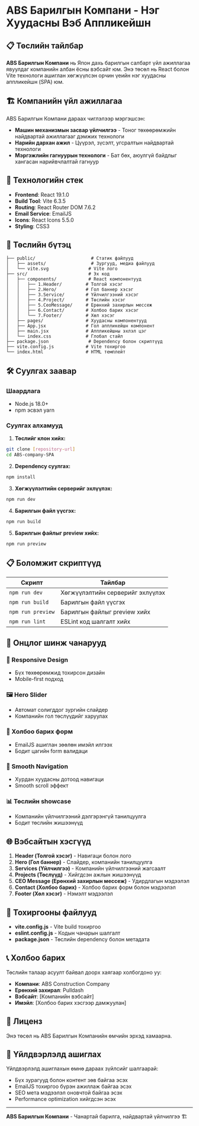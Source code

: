 # ABS Барилгын Компани - Нэг Хуудасны Вэб Аппликейшн

## 📋 Төслийн тайлбар

**ABS Барилгын Компани** нь Япон дахь барилгын салбарт үйл ажиллагаа явуулдаг компанийн албан ёсны вэбсайт юм. Энэ төсөл нь React болон Vite технологи ашиглан хөгжүүлсэн орчин үеийн нэг хуудасны аппликейшн (SPA) юм.

## 🏗️ Компанийн үйл ажиллагаа

ABS Барилгын Компани дараах чиглэлээр мэргэшсэн:
- **Машин механизмын засвар үйлчилгээ** - Тоног төхөөрөмжийн найдвартай ажиллагааг дэмжих технологи
- **Нарийн дархан ажил** - Цүүрэл, зүсэлт, угсралтын найдвартай технологи
- **Мэргэжлийн гагнуурын технологи** - Бат бөх, аюулгүй байдлыг хангасан нарийвчлалтай гагнуур

## 🚀 Технологийн стек

- **Frontend**: React 19.1.0
- **Build Tool**: Vite 6.3.5
- **Routing**: React Router DOM 7.6.2
- **Email Service**: EmailJS
- **Icons**: React Icons 5.5.0
- **Styling**: CSS3

## 📁 Төслийн бүтэц

```
├── public/                     # Статик файлууд
│   ├── assets/                 # Зургууд, медиа файлууд
│   └── vite.svg               # Vite лого
├── src/                       # Эх код
│   ├── components/            # React компонентууд
│   │   ├── 1.Header/         # Толгой хэсэг
│   │   ├── 2.Hero/           # Гол баннер хэсэг
│   │   ├── 3.Service/        # Үйлчилгээний хэсэг
│   │   ├── 4.Project/        # Төслийн хэсэг
│   │   ├── 5.CeoMessage/     # Ерөнхий захирлын мессеж
│   │   ├── 6.Contact/        # Холбоо барих хэсэг
│   │   └── 7.Footer/         # Хөл хэсэг
│   ├── pages/                # Хуудасны компонентууд
│   ├── App.jsx               # Гол аппликейшн компонент
│   ├── main.jsx              # Аппликейшны эхлэл цэг
│   └── index.css             # Глобал стайл
├── package.json               # Dependency болон скриптүүд
├── vite.config.js            # Vite тохиргоо
└── index.html                # HTML темплейт
```

## 🛠️ Суулгах заавар

### Шаардлага
- Node.js 18.0+ 
- npm эсвэл yarn

### Суулгах алхамууд

1. **Төслийг клон хийх:**
```bash
git clone [repository-url]
cd ABS-company-SPA
```

2. **Dependency суулгах:**
```bash
npm install
```

3. **Хөгжүүлэлтийн серверийг эхлүүлэх:**
```bash
npm run dev
```

4. **Барилгын файл үүсгэх:**
```bash
npm run build
```

5. **Барилгын файлыг preview хийх:**
```bash
npm run preview
```

## 📋 Боломжит скриптүүд

| Скрипт | Тайлбар |
|--------|---------|
| `npm run dev` | Хөгжүүлэлтийн серверийг эхлүүлэх |
| `npm run build` | Барилгын файл үүсгэх |
| `npm run preview` | Барилгын файлыг preview хийх |
| `npm run lint` | ESLint код шалгалт хийх |

## 🎨 Онцлог шинж чанарууд

### 📱 Responsive Design
- Бүх төхөөрөмжид тохирсон дизайн
- Mobile-first подход

### 🖼️ Hero Slider
- Автомат солигддог зургийн слайдер
- Компанийн гол төслүүдийг харуулах

### 📧 Холбоо барих форм
- EmailJS ашиглан зөөлөн имэйл илгээх
- Бодит цагийн form валидаци

### 🧭 Smooth Navigation
- Хурдан хуудасны дотоод навигаци
- Smooth scroll эффект

### 📊 Төслийн showcase
- Компанийн үйлчилгээний дэлгэрэнгүй танилцуулга
- Бодит төслийн жишээнүүд

## 🌐 Вэбсайтын хэсгүүд

1. **Header (Толгой хэсэг)** - Навигаци болон лого
2. **Hero (Гол баннер)** - Слайдер, компанийн танилцуулга
3. **Services (Үйлчилгээ)** - Компанийн үйлчилгээний жагсаалт
4. **Projects (Төслүүд)** - Хийгдсэн ажлын жишээнүүд
5. **CEO Message (Ерөнхий захирлын мессеж)** - Удирдлагын мэдээлэл
6. **Contact (Холбоо барих)** - Холбоо барих форм болон мэдээлэл
7. **Footer (Хөл хэсэг)** - Нэмэлт мэдээлэл

## 🔧 Тохиргооны файлууд

- **vite.config.js** - Vite build тохиргоо
- **eslint.config.js** - Кодын чанарын шалгалт
- **package.json** - Төслийн dependency болон метадата

## 📞 Холбоо барих

Төслийн талаар асуулт байвал доорх хаягаар холбогдоно уу:

- **Компани**: ABS Construction Company
- **Ерөнхий захирал**: Pulldash
- **Вэбсайт**: [Компанийн вэбсайт]
- **Имэйл**: [Холбоо барих хэсгээр дамжуулан]

## 📄 Лиценз

Энэ төсөл нь ABS Барилгын Компанийн өмчийн эрхэд хамаарна.

## 🚀 Үйлдвэрлэлд ашиглах

Үйлдвэрлэлд ашиглахын өмнө дараах зүйлсийг шалгаарай:
- Бүх зурагууд болон контент зөв байгаа эсэх
- EmailJS тохиргоо бүрэн ажиллаж байгаа эсэх
- SEO мета мэдээлэл оновчтой байгаа эсэх
- Performance optimization хийгдсэн эсэх

---

**ABS Барилгын Компани** - Чанартай барилга, найдвартай үйлчилгээ 🏗️
